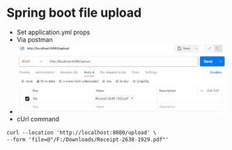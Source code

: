 # Spring boot file upload
- Set application.yml props
- Via postman
- ![Alt text](postman.png)
- cUrl command
```
curl --location 'http://localhost:8080/upload' \
--form 'file=@"/F:/Downloads/Receipt-2638-1929.pdf"'
```
